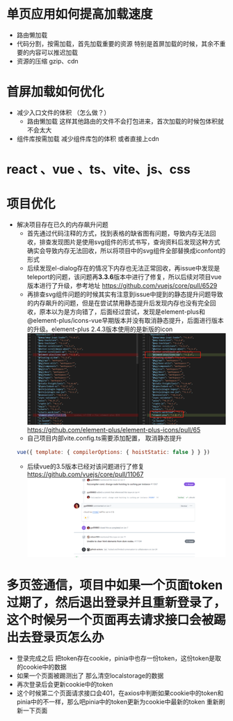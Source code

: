 # 单页应用如何提高加载速度
- 路由懒加载
- 代码分割，按需加载，首先加载重要的资源 特别是首屏加载的时候，其余不重要的内容可以推迟加载
- 资源的压缩 gzip、cdn

# 首屏加载如何优化
- 减少入口文件的体积 （怎么做？）
  - 路由懒加载 这样其他路由的文件不会打包进来，首次加载的时候包体积就不会太大
- 组件库按需加载 减少组件库包的体积 或者直接上cdn
   

# react 、vue 、ts、vite、js、css



# 项目优化
- 解决项目存在已久的内存飙升问题
  - 首先通过代码注释的方式，找到表格的缺省图有问题，导致内存无法回收，排查发现图片是使用svg组件的形式书写，查询资料后发现这种方式确实会导致内存无法回收，所以将项目中的svg组件全部替换成iconfont的形式
  - 后续发现el-dialog存在的情况下内存也无法正常回收，再issue中发现是teleport的问题，该问题再**3.3.6**版本中进行了修复，所以后续对项目vue版本进行了升级，参考地址  https://github.com/vuejs/core/pull/6529
  - 再排查svg组件问题的时候其实有注意到issue中提到的静态提升问题导致的内存飙升的问题，但是在尝试禁用静态提升后发现内存也没有完全回收，原本以为是方向错了，后面经过尝试，发现是element-plus和@element-plus/icons-vue早期版本并没有取消静态提升，后面进行版本的升级。element-plus  2.4.3版本使用的是新版的icon 
  ![alt text](image.png)
https://github.com/element-plus/element-plus-icons/pull/65  
  - 自己项目内部vite.config.ts需要添加配置， 取消静态提升
  ```js
  vue({ template: { compilerOptions: { hoistStatic: false } } })
  ```
  - 后续vue的3.5版本已经对该问题进行了修复  
   https://github.com/vuejs/core/pull/11067
   ![alt text](image-1.png)


  



# 多页签通信，项目中如果一个页面token过期了，然后退出登录并且重新登录了， 这个时候另一个页面再去请求接口会被踢出去登录页怎么办
- 登录完成之后 把token存在cookie，pinia中也存一份token，这份token是取的cookie中的数据
- 如果一个页面被踢测出了 那么清空localstorage的数据
- 再次登录后会更新cookie中的token
- 这个时候第二个页面请求接口会401，在axios中判断如果cookie中的token和pinia中的不一样，那么吧pinia中的token更新为cookie中最新的token 重新刷新一下页面